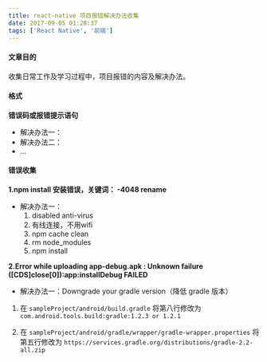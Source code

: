 ```yaml
---
title: react-native 项目报错解决办法收集
date: 2017-09-05 01:28:37
tags: ['React Native', '前端']
---
```

#### 文章目的
收集日常工作及学习过程中，项目报错的内容及解决办法。

<!--more-->

#### 格式
**错误码或报错提示语句**
- 解决办法一：
- 解决办法二：
- ...

#### 错误收集
**1.npm install 安装错误，关键词： -4048 rename**
- 解决办法一：
	1. disabled anti-virus
	2. 有线连接，不用wifi
	3. npm cache clean
	4. rm node_modules
	5. npm install


**2.Error while uploading app-debug.apk : Unknown failure ([CDS]close[0]):app:installDebug FAILED**
- 解决办法一：Downgrade your gradle version（降低 gradle 版本）
 1. 在 `sampleProject/android/build.gradle` 将第八行修改为 ` com.android.tools.build:gradle:1.2.3 or 1.2.1 ` 
 
 2. 在 `sampleProject/android/gradle/wrapper/gradle-wrapper.properties` 将第五行修改为 `https://services.gradle.org/distributions/gradle-2.2-all.zip`



